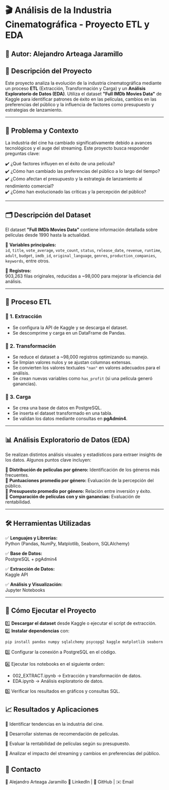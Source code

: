 # 🎬 Análisis de la Industria Cinematográfica - Proyecto ETL y EDA

## 📌 Autor: Alejandro Arteaga Jaramillo

## 📖 Descripción del Proyecto

Este proyecto analiza la evolución de la industria cinematográfica mediante un proceso **ETL** (Extracción, Transformación y Carga) y un **Análisis Exploratorio de Datos (EDA)**. Utiliza el dataset **"Full IMDb Movies Data"** de Kaggle para identificar patrones de éxito en las películas, cambios en las preferencias del público y la influencia de factores como presupuesto y estrategias de lanzamiento.

---

## 🎯 Problema y Contexto

La industria del cine ha cambiado significativamente debido a avances tecnológicos y el auge del streaming. Este proyecto busca responder preguntas clave:

✔️ ¿Qué factores influyen en el éxito de una película?  
✔️ ¿Cómo han cambiado las preferencias del público a lo largo del tiempo?  
✔️ ¿Cómo afectan el presupuesto y la estrategia de lanzamiento al rendimiento comercial?  
✔️ ¿Cómo han evolucionado las críticas y la percepción del público?

---

## 🗂️ Descripción del Dataset

El dataset **"Full IMDb Movies Data"** contiene información detallada sobre películas desde 1990 hasta la actualidad.

📌 **Variables principales:**  
`id`, `title`, `vote_average`, `vote_count`, `status`, `release_date`, `revenue`, `runtime`, `adult`, `budget`, `imdb_id`, `original_language`, `genres`, `production_companies`, `keywords`, entre otros.

📌 **Registros:**  
903,263 filas originales, reducidas a ~98,000 para mejorar la eficiencia del análisis.

---

## 🔄 Proceso ETL

### 🔹 1. **Extracción**
- Se configura la API de Kaggle y se descarga el dataset.
- Se descomprime y carga en un DataFrame de Pandas.

### 🔹 2. **Transformación**
- Se reduce el dataset a ~98,000 registros optimizando su manejo.
- Se limpian valores nulos y se ajustan columnas extensas.
- Se convierten los valores textuales `"nan"` en valores adecuados para el análisis.
- Se crean nuevas variables como `has_profit` (si una película generó ganancias).

### 🔹 3. **Carga**
- Se crea una base de datos en PostgreSQL.
- Se inserta el dataset transformado en una tabla.
- Se validan los datos mediante consultas en **pgAdmin4**.

---

## 📊 Análisis Exploratorio de Datos (EDA)

Se realizan distintos análisis visuales y estadísticos para extraer insights de los datos. Algunos puntos clave incluyen:

📌 **Distribución de películas por género:** Identificación de los géneros más frecuentes.  
📌 **Puntuaciones promedio por género:** Evaluación de la percepción del público.  
📌 **Presupuesto promedio por género:** Relación entre inversión y éxito.  
📌 **Comparación de películas con y sin ganancias:** Evaluación de rentabilidad.  

---

## 🛠️ Herramientas Utilizadas

✅ **Lenguajes y Librerías:**  
Python (Pandas, NumPy, Matplotlib, Seaborn, SQLAlchemy)  

✅ **Base de Datos:**  
PostgreSQL + pgAdmin4  

✅ **Extracción de Datos:**  
Kaggle API  

✅ **Análisis y Visualización:**  
Jupyter Notebooks  

---

## 🚀 Cómo Ejecutar el Proyecto

1️⃣ **Descargar el dataset** desde Kaggle o ejecutar el script de extracción.  
2️⃣ **Instalar dependencias** con:
   ```bash
   pip install pandas numpy sqlalchemy psycopg2 kaggle matplotlib seaborn
```
3️⃣ Configurar la conexión a PostgreSQL en el código.

4️⃣ Ejecutar los notebooks en el siguiente orden:
- 002_EXTRACT.ipynb → Extracción y transformación de datos.
- EDA.ipynb → Análisis exploratorio de datos.
  
5️⃣ Verificar los resultados en gráficos y consultas SQL.

## 📈 Resultados y Aplicaciones

🔹 Identificar tendencias en la industria del cine.

🔹 Desarrollar sistemas de recomendación de películas.

🔹 Evaluar la rentabilidad de películas según su presupuesto.

🔹 Analizar el impacto del streaming y cambios en preferencias del público.

## 📩 Contacto
📌 Alejandro Arteaga Jaramillo
🔗 LinkedIn | 🐙 GitHub | ✉️ Email
